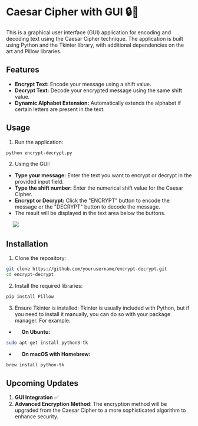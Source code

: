 # Caesar Cipher with GUI :lock::key:

This is a graphical user interface (GUI) application for encoding and decoding text using the Caesar Cipher technique. The application is built using Python and the Tkinter library, with additional dependencies on the art and Pillow libraries.

## Features
- **Encrypt Text:** Encode your message using a shift value.
- **Decrypt Text:** Decode your encrypted message using the same shift value.
- **Dynamic Alphabet Extension:** Automatically extends the alphabet if certain letters are present in the text.

## Usage
1.   Run the application:
```sh
python encrypt-decrypt.py
```
2. Using the GUI:
- **Type your message:** Enter the text you want to encrypt or decrypt in the provided input field.
- **Type the shift number:** Enter the numerical shift value for the Caesar Cipher.
- **Encrypt or Decrypt:** Click the "ENCRYPT" button to encode the message or the "DECRYPT" button to decode the message.
- The result will be displayed in the text area below the buttons.

&emsp; ![](https://github.com/emrenos/encrypt-decrypt/blob/main/crpyt-gif.gif)

## Installation
1. Clone the repository: 
```sh
git clone https://github.com/yourusername/encrypt-decrypt.git
cd encrypt-decrypt
```
2. Install the required libraries:
```sh 
pip install Pillow
```
3. Ensure Tkinter is installed:
Tkinter is usually included with Python, but if you need to install it manually, you can do so with your package manager. For example:
- &emsp; **On Ubuntu:**
```sh
sudo apt-get install python3-tk
```
- &emsp;  **On macOS with Homebrew:**
```sh
brew install python-tk
```

## Upcoming Updates
1. **GUI Integration** :white_check_mark:
2. **Advanced Encryption Method**: The encryption method will be upgraded from the Caesar Cipher to a more sophisticated algorithm to enhance security.

##

